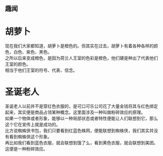 ## 趣闻

# 胡萝卜

现在我们大家都知道，胡萝卜是橙色的。但其实在过去，胡萝卜有着各种各样的颜色，白色、紫色、黑色。<br>
之所以后来变成橙色，是因为荷兰人王室的色彩是橙色，他们硬是种出了代表他们王室的颜色。<br>
相当于他们王室的符号、代表、信念。<br>


# 圣诞老人

圣诞老人以前并不是穿红色衣服的，是可口可乐公司花了大量金钱将其与红色绑定起来，其实便是商品占领某种概念。这里面涉及一种叫做粉碎效应的原理。<br>
如果一个物体或者形象，能够以一种局部状态或者特性便能让人们联想到它，那么这个它在宣传上就是成功的。<br>
比方说蜘蛛侠书包，我们只要看到红蓝色蛛网，便能联想到蜘蛛侠，我们其实并没有看到蜘蛛侠这个形象。<br>
再比如我们看到蓝色衣服，就会联想到饿了么，看到黄色衣服，就会联想到美团。这便是一种粉碎效应。



